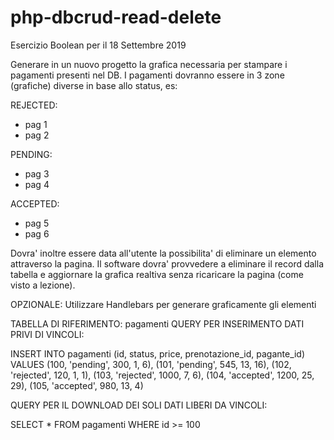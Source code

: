 # php-dbcrud-read-delete
Esercizio Boolean per il 18 Settembre 2019



Generare in un nuovo progetto la grafica necessaria per stampare i pagamenti presenti nel DB. I pagamenti dovranno essere in 3 zone (grafiche) diverse in base allo status, es:

REJECTED:
- pag 1
- pag 2

PENDING:
- pag 3
- pag 4

ACCEPTED:
- pag 5
- pag 6

Dovra' inoltre essere data all'utente la possibilita' di eliminare un elemento attraverso la pagina. Il software dovra' provvedere a eliminare il record dalla tabella e aggiornare la grafica realtiva senza ricaricare la pagina (come visto a lezione).

OPZIONALE: 
Utilizzare Handlebars per generare graficamente gli elementi

TABELLA DI RIFERIMENTO: pagamenti
QUERY PER INSERIMENTO DATI PRIVI DI VINCOLI: 

INSERT INTO pagamenti (id, status, price, prenotazione_id, pagante_id) 
VALUES 
  (100, 'pending', 300, 1, 6), 
  (101, 'pending', 545, 13, 16), 
  (102, 'rejected', 120, 1, 1), 
  (103, 'rejected', 1000, 7, 6), 
  (104, 'accepted', 1200, 25, 29), 
  (105, 'accepted', 980, 13, 4)

QUERY PER IL DOWNLOAD DEI SOLI DATI LIBERI DA VINCOLI:

SELECT * 
FROM pagamenti
WHERE id >= 100